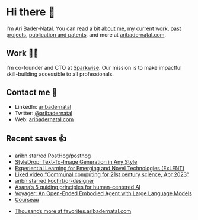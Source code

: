 # Hi there  👋

I'm Ari Bader-Natal. You can read a bit [about me](https://aribadernatal.com), [my current work](https://aribadernatal.com/projects/Sparkwise/), [past projects](https://aribadernatal.com/projects/), [publication and patents](https://aribadernatal.com/publications), and more at [aribadernatal.com](https://aribadernatal.com).

## Work  👨‍💻

I'm co-founder and CTO at [Sparkwise](https://sparkwise.co). Our mission is to make impactful skill-building accessible to all professionals.

## Contact me  💬 

- LinkedIn: [aribadernatal](https://linkedin.com/in/aribadernatal)
- Twitter: [@aribadernatal](https://twitter.com/aribadernatal)
- Web: [aribadernatal.com](https://aribadernatal.com)

## Recent saves  👍

<!--START_SECTION:feed-->
* [aribn starred PostHog&#x2F;posthog](https:&#x2F;&#x2F;favorites.aribadernatal.com&#x2F;github-favorites&#x2F;2023&#x2F;06&#x2F;aribn-starred-posthog-posthog&#x2F;)
* [StyleDrop: Text-To-Image Generation in Any Style](https:&#x2F;&#x2F;favorites.aribadernatal.com&#x2F;pocket-favorites&#x2F;2023&#x2F;06&#x2F;styledrop-text-to-image-generation-in-any-style&#x2F;)
* [Experiential Learning for Emerging and Novel Technologies (ExLENT)](https:&#x2F;&#x2F;favorites.aribadernatal.com&#x2F;pocket-favorites&#x2F;2023&#x2F;06&#x2F;experiential-learning-for-emerging-and-novel-technologies-exlent&#x2F;)
* [Liked video “Communal computing for 21st century science, Apr 2023”](https:&#x2F;&#x2F;favorites.aribadernatal.com&#x2F;likes-on-youtube&#x2F;2023&#x2F;06&#x2F;liked-video-communal-computing-for-21st-century-science-apr-2023&#x2F;)
* [aribn starred kochrt&#x2F;qr-designer](https:&#x2F;&#x2F;favorites.aribadernatal.com&#x2F;github-favorites&#x2F;2023&#x2F;06&#x2F;aribn-starred-kochrt-qr-designer&#x2F;)
* [Asana’s 5 guiding principles for human-centered AI](https:&#x2F;&#x2F;favorites.aribadernatal.com&#x2F;pocket-favorites&#x2F;2023&#x2F;06&#x2F;asanas-5-guiding-principles-for-human-centered-ai&#x2F;)
* [Voyager: An Open-Ended Embodied Agent with Large Language Models](https:&#x2F;&#x2F;favorites.aribadernatal.com&#x2F;pocket-favorites&#x2F;2023&#x2F;06&#x2F;voyager-an-open-ended-embodied-agent-with-large-language-models&#x2F;)
* [Courseau](https:&#x2F;&#x2F;favorites.aribadernatal.com&#x2F;pocket-favorites&#x2F;2023&#x2F;06&#x2F;courseau&#x2F;)
<!--END_SECTION:feed-->
* [Thousands more at favorites.aribadernatal.com](https://favorites.aribadernatal.com)
